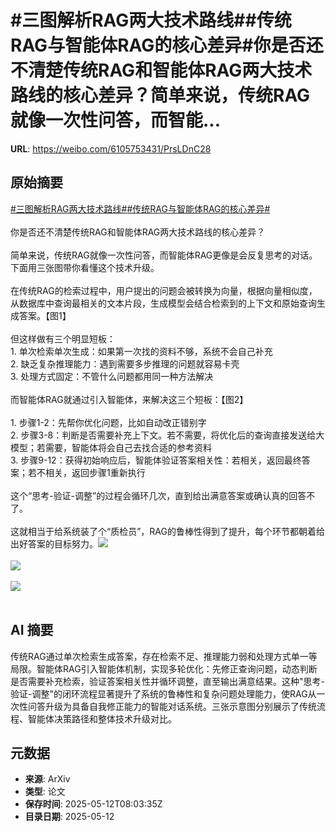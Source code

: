 # #三图解析RAG两大技术路线##传统RAG与智能体RAG的核心差异#你是否还不清楚传统RAG和智能体RAG两大技术路线的核心差异？简单来说，传统RAG就像一次性问答，而智能...

**URL**: https://weibo.com/6105753431/PrsLDnC28

## 原始摘要

<a href="https://m.weibo.cn/search?containerid=231522type%3D1%26t%3D10%26q%3D%23%E4%B8%89%E5%9B%BE%E8%A7%A3%E6%9E%90RAG%E4%B8%A4%E5%A4%A7%E6%8A%80%E6%9C%AF%E8%B7%AF%E7%BA%BF%23&amp;extparam=%23%E4%B8%89%E5%9B%BE%E8%A7%A3%E6%9E%90RAG%E4%B8%A4%E5%A4%A7%E6%8A%80%E6%9C%AF%E8%B7%AF%E7%BA%BF%23" data-hide=""><span class="surl-text">#三图解析RAG两大技术路线#</span></a><a href="https://m.weibo.cn/search?containerid=231522type%3D1%26t%3D10%26q%3D%23%E4%BC%A0%E7%BB%9FRAG%E4%B8%8E%E6%99%BA%E8%83%BD%E4%BD%93RAG%E7%9A%84%E6%A0%B8%E5%BF%83%E5%B7%AE%E5%BC%82%23&amp;extparam=%23%E4%BC%A0%E7%BB%9FRAG%E4%B8%8E%E6%99%BA%E8%83%BD%E4%BD%93RAG%E7%9A%84%E6%A0%B8%E5%BF%83%E5%B7%AE%E5%BC%82%23" data-hide=""><span class="surl-text">#传统RAG与智能体RAG的核心差异#</span></a><br><br>你是否还不清楚传统RAG和智能体RAG两大技术路线的核心差异？<br><br>简单来说，传统RAG就像一次性问答，而智能体RAG更像是会反复思考的对话。下面用三张图带你看懂这个技术升级。<br><br>在传统RAG的检索过程中，用户提出的问题会被转换为向量，根据向量相似度，从数据库中查询最相关的文本片段，生成模型会结合检索到的上下文和原始查询生成答案。【图1】<br><br>但这样做有三个明显短板：<br>1. 单次检索单次生成：如果第一次找的资料不够，系统不会自己补充<br>2. 缺乏复杂推理能力：遇到需要多步推理的问题就容易卡壳<br>3. 处理方式固定：不管什么问题都用同一种方法解决<br><br>而智能体RAG就通过引入智能体，来解决这三个短板：【图2】<br><br>1. 步骤1-2：先帮你优化问题，比如自动改正错别字<br>2. 步骤3-8：判断是否需要补充上下文。若不需要，将优化后的查询直接发送给大模型；若需要，智能体将会自己去找合适的参考资料<br>3. 步骤9-12：获得初始响应后，智能体验证答案相关性：若相关，返回最终答案；若不相关，返回步骤1重新执行<br><br>这个“思考-验证-调整”的过程会循环几次，直到给出满意答案或确认真的回答不了。<br><br>这就相当于给系统装了个“质检员”，RAG的鲁棒性得到了提升，每个环节都朝着给出好答案的目标努力。<img style="" src="https://tvax4.sinaimg.cn/large/006Fd7o3gy1i1clck8zh4g30zk0f6k3u.gif" referrerpolicy="no-referrer"><br><br><img style="" src="https://tvax1.sinaimg.cn/large/006Fd7o3gy1i1clct7zbrg30zk0oiarp.gif" referrerpolicy="no-referrer"><br><br><img style="" src="https://tvax4.sinaimg.cn/large/006Fd7o3gy1i1clcl0536g30ue0zknmg.gif" referrerpolicy="no-referrer"><br><br>

## AI 摘要

传统RAG通过单次检索生成答案，存在检索不足、推理能力弱和处理方式单一等局限。智能体RAG引入智能体机制，实现多轮优化：先修正查询问题，动态判断是否需要补充检索，验证答案相关性并循环调整，直至输出满意结果。这种"思考-验证-调整"的闭环流程显著提升了系统的鲁棒性和复杂问题处理能力，使RAG从一次性问答升级为具备自我修正能力的智能对话系统。三张示意图分别展示了传统流程、智能体决策路径和整体技术升级对比。

## 元数据

- **来源**: ArXiv
- **类型**: 论文
- **保存时间**: 2025-05-12T08:03:35Z
- **目录日期**: 2025-05-12
